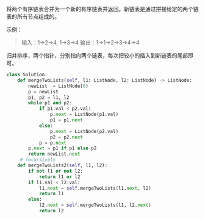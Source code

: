 
将两个有序链表合并为一个新的有序链表并返回。新链表是通过拼接给定的两个链表的所有节点组成的。

示例：

>输入：1->2->4, 1->3->4
输出：1->1->2->3->4->4

归并排序，两个指针，分别指向两个链表，每次把较小的插入到新链表的尾部即可。

```python
class Solution:
    def mergeTwoLists(self, l1: ListNode, l2: ListNode) -> ListNode:
        newList  = ListNode(0)
        p = newList
        p1, p2 = l1, l2
        while p1 and p2:
            if p1.val < p2.val:
                p.next = ListNode(p1.val)
                p1 = p1.next
            else:
                p.next = ListNode(p2.val)
                p2 = p2.next
            p = p.next
        p.next = p1 if p1 else p2
        return newList.next
     # recursively
    def mergeTwoLists2(self, l1, l2):
        if not l1 or not l2:
            return l1 or l2
        if l1.val < l2.val:
            l1.next = self.mergeTwoLists(l1.next, l2)
            return l1
        else:
            l2.next = self.mergeTwoLists(l1, l2.next)
            return l2
```
